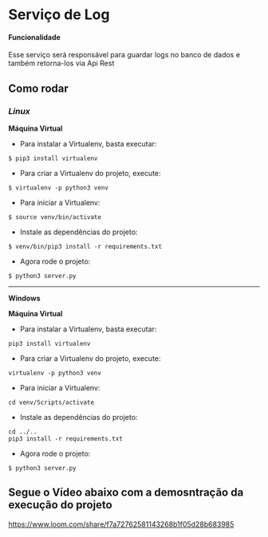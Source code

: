 # Serviço de Log

#### Funcionalidade 

Esse serviço será responsável para guardar logs no banco de dados e também retorna-los via Api Rest


## Como rodar

### *Linux*

**Máquina Virtual**

- Para instalar a Virtualenv, basta executar:

```
$ pip3 install virtualenv
```

- Para criar a Virtualenv do projeto, execute:

```
$ virtualenv -p python3 venv
```

- Para iniciar a Virtualenv:
```
$ source venv/bin/activate
```

- Instale as dependências do projeto:
```
$ venv/bin/pip3 install -r requirements.txt
```

- Agora rode o projeto:
```
$ python3 server.py
```

---



**Windows**

**Máquina Virtual**

- Para instalar a Virtualenv, basta executar:

```
pip3 install virtualenv
```

- Para criar a Virtualenv do projeto, execute:

```
virtualenv -p python3 venv
```

- Para iniciar a Virtualenv:
```
cd venv/Scripts/activate
```

- Instale as dependências do projeto:
```
cd ../..
pip3 install -r requirements.txt
```

- Agora rode o projeto:
```
$ python3 server.py
```


## Segue o Vídeo abaixo com a demosntração da execução do projeto
https://www.loom.com/share/f7a72762581143268b1f05d28b683985
